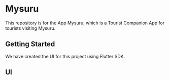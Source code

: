 # Mysuru

This repository is for the App Mysuru, which is a Tourist Companion App for tourists visiting Mysuru.

## Getting Started

We have created the UI for this project using Flutter SDK.

## UI

